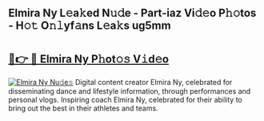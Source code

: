 ## Elmira Ny L𝚎a𝚔ed N𝚞𝚍e - Part-iaz Vi𝚍𝚎o P𝚑𝚘tos - H𝚘𝚝 O𝚗𝚕yf𝚊ns L𝚎a𝚔s ug5mm

# <h2><a href="http://kf9cm3.oniu.top/?m=Elmira+Ny">🔗👉 🔴 Elmira Ny P𝚑ot𝚘𝚜 V𝚒d𝚎o</a></h2>

[![Elmira Ny Nu𝚍e𝚜](https://i.imgur.com/0qMVB7G.gif)](http://kf9cm3.oniu.top/?m=Elmira+Ny)
Digital content creator Elmira Ny, celebrated for disseminating dance and lifestyle information, through performances and personal vlogs. Inspiring coach Elmira Ny, celebrated for their ability to bring out the best in their athletes and teams.  
